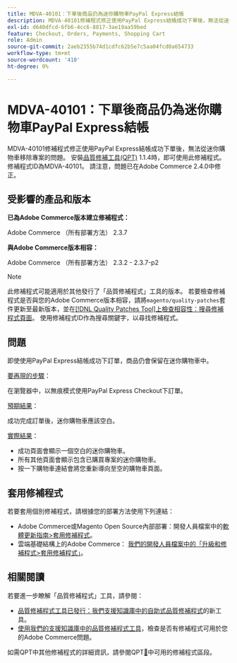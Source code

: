 ```yaml
---
title: MDVA-40101：下單後商品仍為迷你購物車PayPal Express結帳
description: MDVA-40101修補程式修正使用PayPal Express結帳成功下單後，無法從迷你購物車移除專案的問題。 安裝[Quality Patches Tool (QPT)](https://experienceleague.adobe.com/zh-hant/docs/commerce-operations/upgrade-guide/patches/overview) 1.1.4時，即可使用此修補程式。 修補程式ID為MDVA-40101。 請注意，問題已在Adobe Commerce 2.4.0中修正。
exl-id: d640dfcd-6fb6-4cc6-8817-3ae19aa59bed
feature: Checkout, Orders, Payments, Shopping Cart
role: Admin
source-git-commit: 2aeb2355b74d1cdfc62b5e7c5aa04fcd0a654733
workflow-type: tm+mt
source-wordcount: '410'
ht-degree: 0%

---
```


# MDVA-40101：下單後商品仍為迷你購物車PayPal Express結帳

MDVA-40101修補程式修正使用PayPal Express結帳成功下單後，無法從迷你購物車移除專案的問題。 安裝[品質修補工具(QPT)](https://experienceleague.adobe.com/zh-hant/docs/commerce-operations/upgrade-guide/patches/overview) 1.1.4時，即可使用此修補程式。 修補程式ID為MDVA-40101。 請注意，問題已在Adobe Commerce 2.4.0中修正。

## 受影響的產品和版本

**已為Adobe Commerce版本建立修補程式：**

Adobe Commerce （所有部署方法） 2.3.7

**與Adobe Commerce版本相容：**

Adobe Commerce （所有部署方法） 2.3.2 - 2.3.7-p2

>[!NOTE]
>
>此修補程式可能適用於其他發行了「品質修補程式」工具的版本。 若要檢查修補程式是否與您的Adobe Commerce版本相容，請將`magento/quality-patches`套件更新至最新版本，並在[[!DNL Quality Patches Tool]上檢查相容性：搜尋修補程式頁面](https://experienceleague.adobe.com/tools/commerce-quality-patches/index.html?lang=zh-Hant)。 使用修補程式ID作為搜尋關鍵字，以尋找修補程式。

## 問題

即使使用PayPal Express結帳成功下訂單，商品仍會保留在迷你購物車中。

<u>要再現的步驟</u>：

在瀏覽器中，以無痕模式使用PayPal Express Checkout下訂單。

<u>預期結果</u>：

成功完成訂單後，迷你購物車應該空白。

<u>實際結果</u>：

* 成功頁面會顯示一個空白的迷你購物車。
* 所有其他頁面會顯示包含已購買專案的迷你購物車。
* 按一下購物車連結會將您重新導向至空的購物車頁面。

## 套用修補程式

若要套用個別修補程式，請根據您的部署方法使用下列連結：

* Adobe Commerce或Magento Open Source內部部署：開發人員檔案中的[軟體更新指南>套用修補程式](https://experienceleague.adobe.com/zh-hant/docs/commerce-operations/tools/quality-patches-tool/usage)。
* 雲端基礎結構上的Adobe Commerce： [我們的開發人員檔案中的「升級和修補程式>套用修補程式」](https://experienceleague.adobe.com/zh-hant/docs/commerce-cloud-service/user-guide/develop/upgrade/apply-patches)。

## 相關閱讀

若要進一步瞭解「品質修補程式」工具，請參閱：

* [品質修補程式工具已發行：我們支援知識庫中的自助式品質修補程式](/help/announcements/adobe-commerce-announcements/magento-quality-patches-released-new-tool-to-self-serve-quality-patches.md)的新工具。
* [使用我們的支援知識庫中的品質修補程式工具](/help/support-tools/patches-available-in-qpt-tool/check-patch-for-magento-issue-with-magento-quality-patches.md)，檢查是否有修補程式可用於您的Adobe Commerce問題。

如需QPT中其他修補程式的詳細資訊，請參閱QPT[&#128279;](https://support.magento.com/hc/en-us/sections/360010506631-Patches-available-in-QPT-tool-)中可用的修補程式區段。
